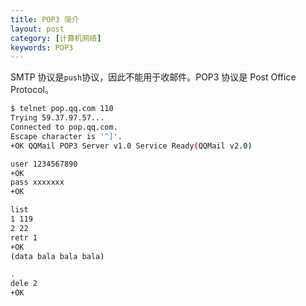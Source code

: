 ```yaml
---
title: POP3 简介
layout: post
category: [计算机网络]
keywords: POP3
---
```


SMTP 协议是`push`协议，因此不能用于收邮件。POP3 协议是 Post Office Protocol。

```bash
$ telnet pop.qq.com 110
Trying 59.37.97.57...
Connected to pop.qq.com.
Escape character is '^]'.
+OK QQMail POP3 Server v1.0 Service Ready(QQMail v2.0)
```

```bash
user 1234567890
+OK
pass xxxxxxx
+OK
```

```bash
list
1 119
2 22
retr 1
+OK
(data bala bala bala)

.
dele 2
+OK
```
